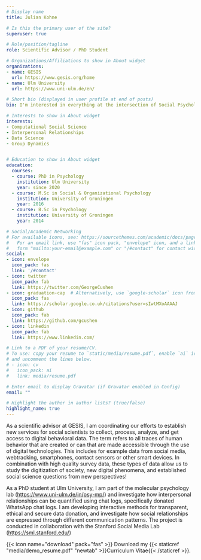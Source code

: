 ```yaml
---
# Display name
title: Julian Kohne

# Is this the primary user of the site?
superuser: true

# Role/position/tagline
role: Scientific Advisor / PhD Student

# Organizations/Affiliations to show in About widget
organizations:
- name: GESIS
  url: https://www.gesis.org/home
- name: Ulm University
  url: https://www.uni-ulm.de/en/

# Short bio (displayed in user profile at end of posts)
bio: I'm interested in everything at the intersection of Social Psychology with Data Science.

# Interests to show in About widget
interests:
- Computational Social Science
- Interpersonal Relationships
- Data Science
- Group Dynamics


# Education to show in About widget
education:
  courses:
  - course: PhD in Psychology
    institution: Ulm University
    year: since 2020
  - course: M.Sc in Social & Organizational Psychology
    institution: University of Groningen
    year: 2016
  - course: B.Sc in Psychology
    institution: University of Groningen
    year: 2014

# Social/Academic Networking
# For available icons, see: https://sourcethemes.com/academic/docs/page-builder/#icons
#   For an email link, use "fas" icon pack, "envelope" icon, and a link in the
#   form "mailto:your-email@example.com" or "/#contact" for contact widget.
social:
- icon: envelope
  icon_pack: fas
  link: '/#contact'
- icon: twitter
  icon_pack: fab
  link: https://twitter.com/GeorgeCushen
- icon: graduation-cap  # Alternatively, use `google-scholar` icon from `ai` icon pack
  icon_pack: fas
  link: https://scholar.google.co.uk/citations?user=sIwtMXoAAAAJ
- icon: github
  icon_pack: fab
  link: https://github.com/gcushen
- icon: linkedin
  icon_pack: fab
  link: https://www.linkedin.com/

# Link to a PDF of your resume/CV.
# To use: copy your resume to `static/media/resume.pdf`, enable `ai` icons in `params.toml`, 
# and uncomment the lines below.
# - icon: cv
#   icon_pack: ai
#   link: media/resume.pdf

# Enter email to display Gravatar (if Gravatar enabled in Config)
email: ""

# Highlight the author in author lists? (true/false)
highlight_name: true
---
```


As a scientific advisor at GESIS, I am coordinating our efforts to establish new services for social scientists to collect, process, analyze, and get access to digital behavioral data. The term refers to all traces of human behavior that are created or can that are made accessible through the use of digital technologies. This includes for example data from social media, webtracking, smartphones, contact sensors or other smart devices. In combination with high quality survey data, these types of data allow us to study the digitization of society, new digital phenomena, and established social science questions from new perspectives!

As a PhD student at Ulm University, I am part of the molecular psychology lab (https://www.uni-ulm.de/in/psy-mp/) and investigate how interpersonal relationships can be quantified using chat logs, specifically donated WhatsApp chat logs. I am developing interactive methods for transparent, ethical and secure data donation, and investigate how social relationships are expressed through different communication patterns. The project is conducted in collaboration with the Stanford Social Media Lab (https://sml.stanford.edu/)

{{< icon name="download" pack="fas" >}} Download my {{< staticref "media/demo_resume.pdf" "newtab" >}}Curriculum Vitae{{< /staticref >}}.
